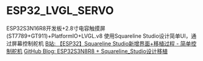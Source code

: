 # ESP32_LVGL_SERVO
ESP32S3N16R8开发板+2.8寸电容触摸屏(ST7789+GT911)+PlatformIO+LVGL.v8 使用Squareline Studio设计简单UI，通过屏幕控制舵机
[B站: 【ESP32】Squareline Studio新增界面+移植过程 - 简单控制舵机](https://b23.tv/xw9Zt7M)
[GitHub Blog: ESP32S3N8R8 + Squareline_Studio设计移植](https://levi52.github.io/posts/b97be97c/)
